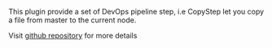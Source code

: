 This plugin provide a set of DevOps pipeline step, i.e CopyStep let you
copy a file from master to the current node.

Visit [github
repository](https://github.com/jenkinsci/phoenix-autotest-plugin) for
more details
